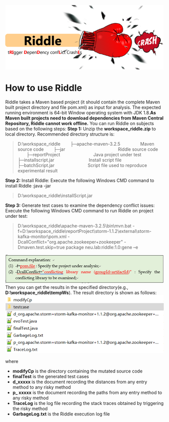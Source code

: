 ![Alt text](https://github.com/skillwind/RIDDLE/blob/master/images/1.png)
# How to use Riddle
Riddle takes a Maven based project (it should contain the complete Maven built project directory and file pom.xml) as input for analysis. The expected running environment is 64-bit Window operating system with JDK 1.8.**As Maven built projects need to download dependencies from Maven Central Repository, Riddle cannot work offline.**
You can run Riddle on subjects based on the following steps:
**Step 1:** Unzip the **workspace_riddle.zip** to local directory. Recommended directory structure is:
> D:\workspace_riddle
> &#8195;&#8195;├─apache-maven-3.2.5   &#8195;&#8195;&#8195;&#8195;  Maven source code
> &#8195;&#8195;├─jar&#8195;&#8195;&#8195;&#8195;&#8195;&#8195;&#8195;&#8195;&#8195;&#8195;&#8195;&#8195;Riddle source code
> &#8195;&#8195;├─reportProject  &#8195;&#8195;&#8195;&#8195;&#8195;&#8195;&#8195;  Java project under test 
> &#8195;&#8195;├─installscript.jar  &#8195;&#8195;&#8195;&#8195;&#8195;&#8195; &#8195; Install script file
> &#8195;&#8195;├─batchScript.jar   &#8195;&#8195;&#8195;&#8195;&#8195;&#8195;&#8195;      Script file used to reproduce experimental result
 
 **Step 2:** Install Riddle:
 Execute the following Windows CMD command to install Riddle :java -jar
 > D:\workspace_riddle\installScript.jar

**Step 3:** Generate test cases to examine the dependency conflict issues:
Execute the following Windows CMD command to run Riddle on project under test:
>D:\workspace_riddle\apache-maven-3.2.5\bin\mvn.bat                                                        -  f=D:\workspace_riddle\reportProject\storm-1.1.2\external\storm-kafka-monitor\pom.xml -DcallConflict="org.apache.zookeeper+zookeeper" -Dmaven.test.skip=true package neu.lab:riddle:1.0:gene –e

![Alt text](https://github.com/skillwind/RIDDLE/blob/master/images/2.png)
Then you can get the results in the specified directory(e.g., **D:\workspace_riddle\tempWs**).
The result directory is shown as follows:
![Alt text](https://github.com/skillwind/RIDDLE/blob/master/images/3.png)

where 
- **modifyCp** is the directory containing the mutated source code
- **finalTest** is the generated test cases
- **d_xxxxx** is the document recording the distances from any entry method to any risky method
- **p_ xxxxx** is the document recording the paths from any entry method to any risky method
- **TraceLog** is the log file recording the stack traces obtained by triggering the risky method
-  **GarbageLog.txt** is the Riddle execution log file </font>


